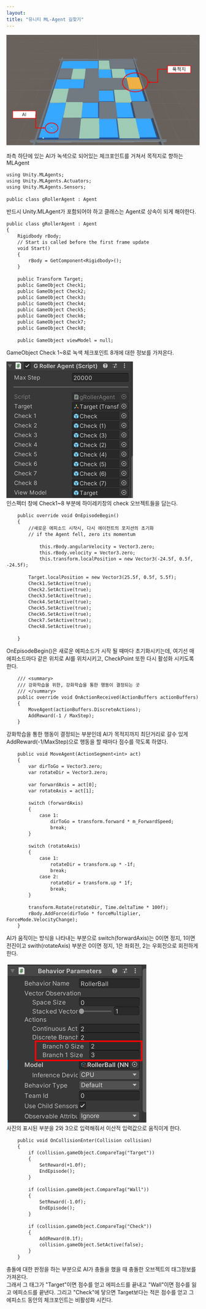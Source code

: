```yaml
---
layout:
title: "유니티 ML-Agent 길찾기"
---
```


![Map](https://github.com/jaehyun0306/Machine-Learning/blob/main/%EC%A0%84%EC%B2%B4%EB%AA%A8%EC%8A%B5.PNG)

좌측 하단에 있는 AI가 녹색으로 되어있는 체크포인트를 거쳐서 목적지로 향하는 MLAgent

```
using Unity.MLAgents;
using Unity.MLAgents.Actuators;
using Unity.MLAgents.Sensors;

public class gRollerAgent : Agent
```
반드시 Unity.MLAgent가 포함되어야 하고 클래스는 Agent로 상속이 되게 해야한다.

```
public class gRollerAgent : Agent
{
    Rigidbody rBody;
    // Start is called before the first frame update
    void Start()
    {
        rBody = GetComponent<Rigidbody>();
    }

    public Transform Target;
    public GameObject Check1;
    public GameObject Check2;
    public GameObject Check3;
    public GameObject Check4;
    public GameObject Check5;
    public GameObject Check6;
    public GameObject Check7;
    public GameObject Check8;

    public GameObject viewModel = null;
```   
GameObject Check 1~8로 녹색 체크포인트 8개에 대한 정보를 가져온다.   

![Check](https://github.com/jaehyun0306/Machine-Learning/blob/main/Check.PNG)   
인스펙터 창에 Check1~8 부분에 하이레키창의 check 오브젝트들을 담는다.

```
    public override void OnEpisodeBegin()
    {
        //새로운 에피소드 시작시, 다시 에이전트의 포지션의 초기화
        // if the Agent fell, zero its momentum

            this.rBody.angularVelocity = Vector3.zero;
            this.rBody.velocity = Vector3.zero;
            this.transform.localPosition = new Vector3(-24.5f, 0.5f, -24.5f);

        Target.localPosition = new Vector3(25.5f, 0.5f, 5.5f);
        Check1.SetActive(true);
        Check2.SetActive(true);
        Check3.SetActive(true);
        Check4.SetActive(true);
        Check5.SetActive(true);
        Check6.SetActive(true);
        Check7.SetActive(true);
        Check8.SetActive(true);

    }
```
OnEpisodeBegin()은 새로운 에피소드가 시작 될 때마다 초기화시키는데, 여기선 매 에피소드마다 같은 위치로 AI를 위치시키고, CheckPoint 또한 다시 활성화 시키도록 한다.    

```
    /// <summary>
    /// 강화학습을 위한, 강화학습을 통한 행동이 결정되는 곳
    /// </summary>
    public override void OnActionReceived(ActionBuffers actionBuffers)
    {
        MoveAgent(actionBuffers.DiscreteActions);
        AddReward(-1 / MaxStep);
    }
```    
강화학습을 통한 행동이 결정되는 부분인데 AI가 목적지까지 최단거리로 갈수 있게 AddReward(-1/MaxStep)으로 행동을 할 때마다 점수를 깍도록 하였다.   

```
    public void MoveAgent(ActionSegment<int> act)
    {
        var dirToGo = Vector3.zero;
        var rotateDir = Vector3.zero;

        var forwardAxis = act[0];
        var rotateAxis = act[1];

        switch (forwardAxis)
        {
            case 1:
                dirToGo = transform.forward * m_ForwardSpeed;
                break;
        }

        switch (rotateAxis)
        {
            case 1:
                rotateDir = transform.up * -1f;
                break;
            case 2:
                rotateDir = transform.up * 1f;
                break;
        }

        transform.Rotate(rotateDir, Time.deltaTime * 100f);
        rBody.AddForce(dirToGo * forceMultiplier, ForceMode.VelocityChange);
    }
```
AI가 움직이는 방식을 나타내는 부분으로 switch(forwardAxis)는 0이면 정지, 1이면 전진이고 swith(rotateAxis) 부분은 0이면 정지, 1은 좌회전, 2는 우회전으로 회전하게 한다.   

![Move](https://github.com/jaehyun0306/Machine-Learning/blob/main/%EC%9B%80%EC%A7%81%EC%9E%84.PNG)   
사진의 표시된 부분을 2와 3으로 입력해줘서 이산적 입력값으로 움직이게 한다. 

```
    public void OnCollisionEnter(Collision collision)
    {
        if (collision.gameObject.CompareTag("Target"))
        {
            SetReward(+1.0f);
            EndEpisode();
        }

        if (collision.gameObject.CompareTag("Wall"))
        {
            SetReward(-1.0f);
            EndEpisode();
        }

        if (collision.gameObject.CompareTag("Check"))
        {
            AddReward(0.1f);
            collision.gameObject.SetActive(false);
        }
    }
```
충돌에 대한 판정을 하는 부분으로 AI가 충돌을 했을 때 충돌한 오브젝트의 태그정보를 가져온다.   
그래서 그 태그가 "Target"이면 점수를 얻고 에피소드를 끝내고 "Wall"이면 점수를 잃고 에피소드를 끝낸다.
그리고 "Check"에 닿으면 Target보다는 적은 점수를 얻고 그 에피소드 동안의 체크포인트는 비활성화 시킨다.

